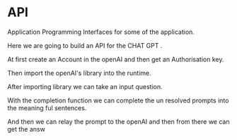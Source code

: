 # API
Application Programming Interfaces for some of the application.

Here we are going to build an API for the CHAT GPT .

At first create an Account in the openAI and then get an Authorisation key. 

Then import the openAI's library into the runtime.

After importing library we can take an input question.

With the completion function we can complete the un resolved prompts into the meaning ful sentences.

And then we can relay the prompt to the openAI and then from there we can get the answ
